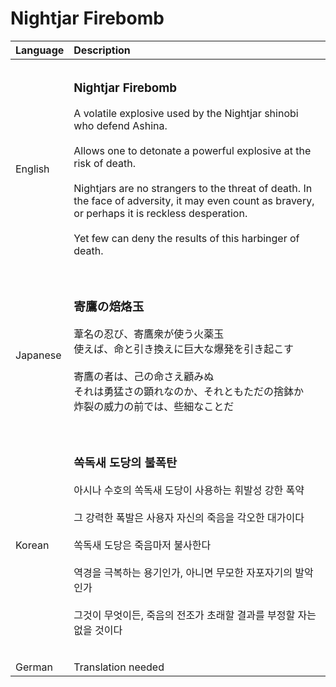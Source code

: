 # Nightjar Firebomb

| Language | Description |
| :------- | :---------- |
|||
| English | <h3>**Nightjar Firebomb**</h3>A volatile explosive used by the Nightjar shinobi who defend Ashina.<br><br>Allows one to detonate a powerful explosive at the risk of death.<br><br>Nightjars are no strangers to the threat of death. In the face of adversity, it may even count as bravery, or perhaps it is reckless desperation.<br><br>Yet few can deny the results of this harbinger of death.<h3> |
|||
| Japanese | <h3>**寄鷹の焙烙玉**</h3>葦名の忍び、寄鷹衆が使う火薬玉<br>使えば、命と引き換えに巨大な爆発を引き起こす<br><br>寄鷹の者は、己の命さえ顧みぬ<br>それは勇猛さの顕れなのか、それともただの捨鉢か<br>炸裂の威力の前では、些細なことだ<h3> |
|||
| Korean | <h3>**쏙독새 도당의 불폭탄**</h3>아시나 수호의 쏙독새 도당이 사용하는 휘발성 강한 폭약<br><br>그 강력한 폭발은 사용자 자신의 죽음을 각오한 대가이다<br><br>쏙독새 도당은 죽음마저 불사한다<br><br>역경을 극복하는 용기인가, 아니면 무모한 자포자기의 발악인가<br><br>그것이 무엇이든, 죽음의 전조가 초래할 결과를 부정할 자는 없을 것이다<h3> |
|||
| German | Translation needed |